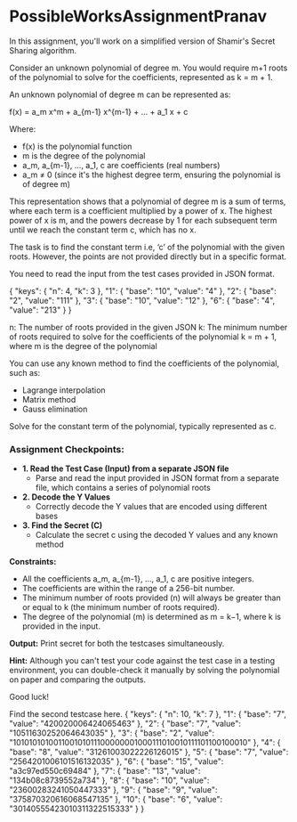 # PossibleWorksAssignmentPranav

In this assignment, you'll work on a simplified version of Shamir's Secret Sharing algorithm.

Consider an unknown polynomial of degree m. You would require m+1 roots of the polynomial to solve for the coefficients, represented as k = m + 1.

An unknown polynomial of degree m can be represented as:

f(x) = a_m x^m + a_{m-1} x^{m-1} + ... + a_1 x + c

Where:

- f(x) is the polynomial function
- m is the degree of the polynomial
- a_m, a_{m-1}, ..., a_1, c are coefficients (real numbers)
- a_m ≠ 0 (since it's the highest degree term, ensuring the polynomial is of degree m)

This representation shows that a polynomial of degree m is a sum of terms, where each term is a coefficient multiplied by a power of x. The highest power of x is m, and the powers decrease by 1 for each subsequent term until we reach the constant term c, which has no x.

The task is to find the constant term i.e, ‘c’ of the polynomial with the given roots. However, the points are not provided directly but in a specific format.

You need to read the input from the test cases provided in JSON format.

{
    "keys": {
        "n": 4,
        "k": 3
    },
    "1": {
        "base": "10",
        "value": "4"
    },
    "2": {
        "base": "2",
        "value": "111"
    },
    "3": {
        "base": "10",
        "value": "12"
    },
    "6": {
        "base": "4",
        "value": "213"
    }
}

n: The number of roots provided in the given JSON
k: The minimum number of roots required to solve for the coefficients of the polynomial
k = m + 1, where m is the degree of the polynomial

You can use any known method to find the coefficients of the polynomial, such as:

- Lagrange interpolation
- Matrix method
- Gauss elimination

Solve for the constant term of the polynomial, typically represented as c.

### Assignment Checkpoints:

- **1. Read the Test Case (Input) from a  separate JSON file**
    - Parse and read the input provided in JSON format from a separate file, which contains a series of polynomial roots
- **2. Decode the Y Values**
    - Correctly decode the Y values that are encoded using different bases
- **3. Find the Secret (C)**
    - Calculate the secret c using the decoded Y values and any known method

**Constraints:**

- All the coefficients a_m, a_{m-1}, ..., a_1, c are positive integers.
- The coefficients are within the range of a 256-bit number.
- The minimum number of roots provided (n) will always be greater than or equal to k (the minimum number of roots required).
- The degree of the polynomial (m) is determined as m = k−1, where k is provided in the input.

  
**Output:** Print secret for both the testcases simultaneously.

**Hint:** Although you can't test your code against the test case in a testing environment, you can double-check it manually by solving the polynomial on paper and comparing the outputs.

Good luck!

Find the second testcase here.
{
"keys": {
    "n": 10,
    "k": 7
  },
  "1": {
    "base": "7",
    "value": "420020006424065463"
  },
  "2": {
    "base": "7",
    "value": "10511630252064643035"
  },
  "3": {
    "base": "2",
    "value": "101010101001100101011100000001000111010010111101100100010"
  },
  "4": {
    "base": "8",
    "value": "31261003022226126015"
  },
  "5": {
    "base": "7",
    "value": "2564201006101516132035"
  },
  "6": {
    "base": "15",
    "value": "a3c97ed550c69484"
  },
  "7": {
    "base": "13",
    "value": "134b08c8739552a734"
  },
  "8": {
    "base": "10",
    "value": "23600283241050447333"
  },
  "9": {
    "base": "9",
    "value": "375870320616068547135"
  },
  "10": {
    "base": "6",
    "value": "30140555423010311322515333"
  }
}
